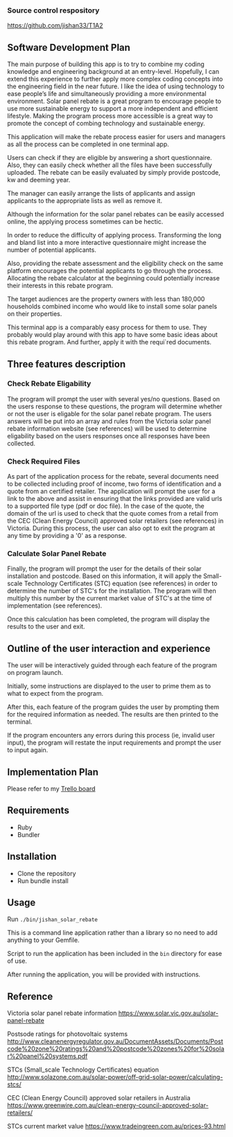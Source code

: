 ### Source control respository
https://github.com/jishan33/T1A2


Software Development Plan
--------------------------
The main purpose of building this app is to try to combine my coding knowledge and engineering background at an entry-level. Hopefully, I can extend this experience to further apply more complex coding concepts into the engineering field in the near future. 
I like the idea of using technology to ease people’s life and simultaneously providing a more environmental environment. Solar panel rebate is a great program to encourage people to use more sustainable energy to support a more independent and efficient lifestyle. Making the program process more accessible is a great way to promote the concept of combing technology and sustainable energy. 

This application will make the rebate process easier for users and managers as all the process can be completed in one terminal app. 

Users can check if they are eligible by answering a short questionnaire. Also, they can easily check whether all the files have been successfully uploaded. The rebate can be easily evaluated by simply provide postcode, kw and deeming year. 

The manager can easily arrange the lists of applicants and assign applicants to the appropriate lists as well as remove it.

Although the information for the solar panel rebates can be easily accessed online, the applying process sometimes can be hectic.

In order to reduce the difficulty of applying process. Transforming the long and bland list into a more interactive questionnaire might increase the number of potential applicants. 

Also, providing the rebate assessment and the eligibility check on the same platform encourages the potential applicants to go through the process. Allocating the rebate calculator at the beginning could potentially increase their interests in this rebate program.

The target audiences are the property owners with less than 180,000 households combined income who would like to install some solar panels on their properties.  

This terminal app is a comparably easy process for them to use. They probably would play around with this app to have some basic ideas about this rebate program. And further, apply it with the requi`red documents.

Three features description
----------------------------
### Check Rebate Eligability

The program will prompt the user with several yes/no questions. Based on the users response to these questions, the program will determine whether or not the user is eligable for the solar panel rebate program. The users answers will be put into an array and rules from the Victoria solar panel rebate information website (see references) will be used to determine eligability based on the users responses once all responses have been collected.

### Check Required Files
As part of the application process for the rebate, several documents need to be collected including proof of income, two forms of identification and a quote from an certified retailer. The application will prompt the user for a link to the above and assist in ensuring that the links provided are valid urls to a supported file type (pdf or doc file). In the case of the quote, the domain of the url is used to check that the quote comes from a retail from the CEC (Clean Energy Council) approved solar retailers (see references) in Victoria. During this process, the user can also opt to exit the program at any time by providing a '0' as a response.

### Calculate Solar Panel Rebate
Finally, the program will prompt the user for the details of their solar installation and postcode. Based on this information, it will apply the Small-scale Technology Certificates (STC) equation (see references) in order to determine the number of STC's for the installation. The program will then multiply this number by the current market value of STC's at the time of implementation (see references).

Once this calculation has been completed, the program will display the results to the user and exit.





 Outline of the user interaction and experience 
----------------------------
The user will be interactively guided through each feature of the program on program launch.

Initially, some instructions are displayed to the user to prime them as to what to expect from the program.

After this, each feature of the program guides the user by prompting them for the required information as needed. The results are then printed to the terminal.

If the program encounters any errors during this process (ie, invalid user input), the program will restate the input requirements and prompt the user to input again.




Implementation Plan
----------------------------

Please refer to my [Trello board](https://trello.com/b/QiHS8LxP/t1a2)



Requirements
---
  - Ruby
  - Bundler

Installation
----

 - Clone the repository
 - Run bundle install



Usage
---
Run `./bin/jishan_solar_rebate`


This is a command line application rather than a library so no need to add anything to your Gemfile.

Script to run the application has been included in the `bin` directory for ease of use.

After running the application, you will be provided with instructions.


Reference
---------------------
  Victoria solar panel rebate information
  https://www.solar.vic.gov.au/solar-panel-rebate

  Postsode ratings for photovoltaic systems 
  http://www.cleanenergyregulator.gov.au/DocumentAssets/Documents/Postcode%20zone%20ratings%20and%20postcode%20zones%20for%20solar%20panel%20systems.pdf  

  STCs (Small_scale Technology Certificates) equation 
  http://www.solazone.com.au/solar-power/off-grid-solar-power/calculating-stcs/

  CEC (Clean Energy Council) approved solar retailers in Australia
  https://www.greenwire.com.au/clean-energy-council-approved-solar-retailers/

  STCs current market value
  https://www.tradeingreen.com.au/prices-93.html

  